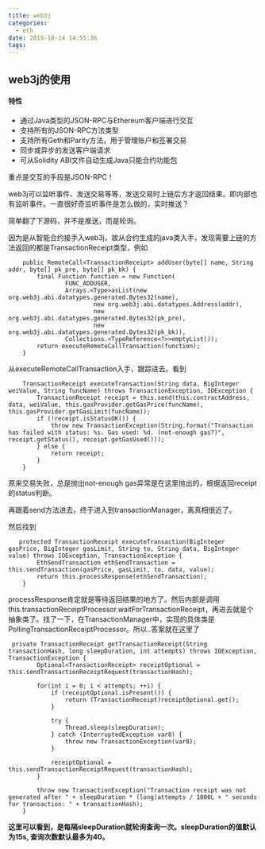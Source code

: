 ```yaml
---
title: web3j
categories:
  - eth
date: 2019-10-14 14:55:36
tags:
---
```

## web3j的使用



#### 特性

- 通过Java类型的JSON-RPC与Ethereum客户端进行交互
- 支持所有的JSON-RPC方法类型
- 支持所有Geth和Parity方法，用于管理账户和签署交易
- 同步或异步的发送客户端请求
- 可从Solidity ABI文件自动生成Java只能合约功能包



重点是交互的手段是JSON-RPC！

web3j可以监听事件、发送交易等等，发送交易时上链后方才返回结果。即内部也有监听事件。一直很好奇监听事件是怎么做的，实时推送？

简单翻了下源码，并不是推送，而是轮询。

因为是从智能合约接手入web3j，故从合约生成的java类入手，发现需要上链的方法返回的都是TransactionReceipt类型，例如

```
    public RemoteCall<TransactionReceipt> addUser(byte[] name, String addr, byte[] pk_pre, byte[] pk_bk) {
        final Function function = new Function(
                FUNC_ADDUSER,
                Arrays.<Type>asList(new org.web3j.abi.datatypes.generated.Bytes32(name),
                        new org.web3j.abi.datatypes.Address(addr),
                        new org.web3j.abi.datatypes.generated.Bytes32(pk_pre),
                        new org.web3j.abi.datatypes.generated.Bytes32(pk_bk)),
                Collections.<TypeReference<?>>emptyList());
        return executeRemoteCallTransaction(function);
    }
```

从executeRemoteCallTransaction入手，跟踪进去。看到

```
    TransactionReceipt executeTransaction(String data, BigInteger weiValue, String funcName) throws TransactionException, IOException {
        TransactionReceipt receipt = this.send(this.contractAddress, data, weiValue, this.gasProvider.getGasPrice(funcName), this.gasProvider.getGasLimit(funcName));
        if (!receipt.isStatusOK()) {
            throw new TransactionException(String.format("Transaction has failed with status: %s. Gas used: %d. (not-enough gas?)", receipt.getStatus(), receipt.getGasUsed()));
        } else {
            return receipt;
        }
    }
```

原来交易失败，总是抛出not-enough gas异常是在这里抛出的，根据返回receipt的status判断。

再跟着send方法进去，终于进入到transactionManager，离真相很近了。

然后找到

```
   protected TransactionReceipt executeTransaction(BigInteger gasPrice, BigInteger gasLimit, String to, String data, BigInteger value) throws IOException, TransactionException {
        EthSendTransaction ethSendTransaction = this.sendTransaction(gasPrice, gasLimit, to, data, value);
        return this.processResponse(ethSendTransaction);
    }
```

processResponse肯定就是等待返回结果的地方了。然后内部是调用this.transactionReceiptProcessor.waitForTransactionReceipt，再进去就是个抽象类了。找了一下，在TransactionManager中，实现的具体类是PollingTransactionReceiptProcessor。所以..答案就在这里了

```
 private TransactionReceipt getTransactionReceipt(String transactionHash, long sleepDuration, int attempts) throws IOException, TransactionException {
        Optional<TransactionReceipt> receiptOptional = this.sendTransactionReceiptRequest(transactionHash);

        for(int i = 0; i < attempts; ++i) {
            if (receiptOptional.isPresent()) {
                return (TransactionReceipt)receiptOptional.get();
            }

            try {
                Thread.sleep(sleepDuration);
            } catch (InterruptedException var8) {
                throw new TransactionException(var8);
            }

            receiptOptional = this.sendTransactionReceiptRequest(transactionHash);
        }

        throw new TransactionException("Transaction receipt was not generated after " + sleepDuration * (long)attempts / 1000L + " seconds for transaction: " + transactionHash);
    }
```

**这里可以看到，是每隔sleepDuration就轮询查询一次。sleepDuration的值默认为15s, 查询次数默认最多为40。**
